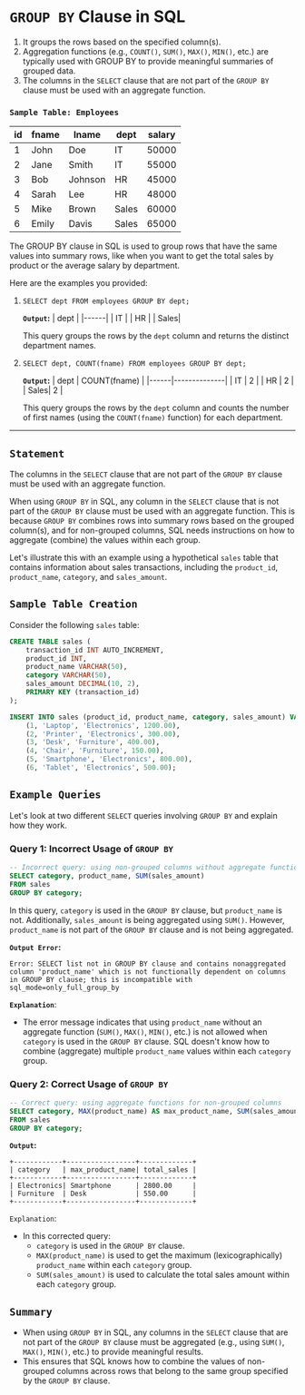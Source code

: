 # `GROUP BY` Clause in SQL

1. It groups the rows based on the specified column(s).
2. Aggregation functions (e.g., `COUNT()`, `SUM()`, `MAX()`, `MIN()`, etc.) are typically used with GROUP BY to provide meaningful summaries of grouped data.
3. The columns in the `SELECT` clause that are not part of the `GROUP BY` clause must be used with an aggregate function.

### `Sample Table: Employees`

| id | fname | lname   | dept | salary |
|----|-------|-------  |------|--------|
| 1  | John  | Doe     | IT   | 50000  |
| 2  | Jane  | Smith   | IT   | 55000  |
| 3  | Bob   | Johnson | HR   | 45000  |
| 4  | Sarah | Lee     | HR   | 48000  |
| 5  | Mike  | Brown   | Sales| 60000  |
| 6  | Emily | Davis   | Sales| 65000  |

The GROUP BY clause in SQL is used to group rows that have the same values into summary rows, like when you want to get the total sales by product or the average salary by department.

Here are the examples you provided:

1. `SELECT dept FROM employees GROUP BY dept;`
   
    **`Output`:**
    | dept |
    |------|
    | IT   |
    | HR   |
    | Sales|

    This query groups the rows by the `dept` column and returns the distinct department names.

2. `SELECT dept, COUNT(fname) FROM employees GROUP BY dept;`
   
    **`Output`:**
    | dept | COUNT(fname) |
    |------|--------------|
    | IT   | 2            |
    | HR   | 2            |
    | Sales| 2            |

    This query groups the rows by the `dept` column and counts the number of first names (using the `COUNT(fname)` function) for each department.

---
## `Statement`
The columns in the `SELECT` clause that are not part of the `GROUP BY` clause must be used with an aggregate function.

When using `GROUP BY` in SQL, any column in the `SELECT` clause that is not part of the `GROUP BY` clause must be used with an aggregate function. This is because `GROUP BY` combines rows into summary rows based on the grouped column(s), and for non-grouped columns, SQL needs instructions on how to aggregate (combine) the values within each group.

Let's illustrate this with an example using a hypothetical `sales` table that contains information about sales transactions, including the `product_id`, `product_name`, `category`, and `sales_amount`.

## `Sample Table Creation`

Consider the following `sales` table:

```sql
CREATE TABLE sales (
    transaction_id INT AUTO_INCREMENT,
    product_id INT,
    product_name VARCHAR(50),
    category VARCHAR(50),
    sales_amount DECIMAL(10, 2),
    PRIMARY KEY (transaction_id)
);

INSERT INTO sales (product_id, product_name, category, sales_amount) VALUES
    (1, 'Laptop', 'Electronics', 1200.00),
    (2, 'Printer', 'Electronics', 300.00),
    (3, 'Desk', 'Furniture', 400.00),
    (4, 'Chair', 'Furniture', 150.00),
    (5, 'Smartphone', 'Electronics', 800.00),
    (6, 'Tablet', 'Electronics', 500.00);
```

## `Example Queries`

Let's look at two different `SELECT` queries involving `GROUP BY` and explain how they work.

### Query 1: Incorrect Usage of `GROUP BY`

```sql
-- Incorrect query: using non-grouped columns without aggregate functions
SELECT category, product_name, SUM(sales_amount)
FROM sales
GROUP BY category;
```

In this query, `category` is used in the `GROUP BY` clause, but `product_name` is not. Additionally, `sales_amount` is being aggregated using `SUM()`. However, `product_name` is not part of the `GROUP BY` clause and is not being aggregated.

**`Output Error`:**
```
Error: SELECT list not in GROUP BY clause and contains nonaggregated column 'product_name' which is not functionally dependent on columns in GROUP BY clause; this is incompatible with sql_mode=only_full_group_by
```

**`Explanation`**:
- The error message indicates that using `product_name` without an aggregate function (`SUM()`, `MAX()`, `MIN()`, etc.) is not allowed when `category` is used in the `GROUP BY` clause. SQL doesn't know how to combine (aggregate) multiple `product_name` values within each `category` group.

### Query 2: Correct Usage of `GROUP BY`

```sql
-- Correct query: using aggregate functions for non-grouped columns
SELECT category, MAX(product_name) AS max_product_name, SUM(sales_amount) AS total_sales
FROM sales
GROUP BY category;
```

**`Output`:**
```
+------------+-----------------+-------------+
| category   | max_product_name| total_sales |
+------------+-----------------+-------------+
| Electronics| Smartphone      | 2800.00     |
| Furniture  | Desk            | 550.00      |
+------------+-----------------+-------------+
```

`Explanation`:
- In this corrected query:
  - `category` is used in the `GROUP BY` clause.
  - `MAX(product_name)` is used to get the maximum (lexicographically) `product_name` within each `category` group.
  - `SUM(sales_amount)` is used to calculate the total sales amount within each `category` group.

## `Summary`

- When using `GROUP BY` in SQL, any columns in the `SELECT` clause that are not part of the `GROUP BY` clause must be aggregated (e.g., using `SUM()`, `MAX()`, `MIN()`, etc.) to provide meaningful results.
- This ensures that SQL knows how to combine the values of non-grouped columns across rows that belong to the same group specified by the `GROUP BY` clause.

